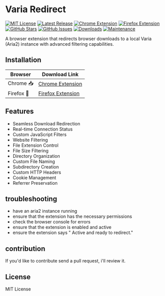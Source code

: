 # Varia Redirect

[![MIT License](https://img.shields.io/badge/License-MIT-green.svg)](https://choosealicense.com/licenses/mit/)
[![Latest Release](https://img.shields.io/github/v/release/bethropolis/varia-redirect?style=flat&color=blue)](https://github.com/bethropolis/varia-redirect/releases/latest)
[![Chrome Extension](https://img.shields.io/badge/Chrome-Extension-4285F4?style=flat&logo=google-chrome&logoColor=white)](https://github.com/bethropolis/varia-redirect/releases/latest)
[![Firefox Extension](https://img.shields.io/badge/Firefox-Extension-FF7139?style=flat&logo=firefox&logoColor=white)](https://github.com/bethropolis/varia-redirect/releases/latest)
[![GitHub Stars](https://img.shields.io/github/stars/bethropolis/varia-redirect?style=flat&color=yellow)](https://github.com/bethropolis/varia-redirect/stargazers)
[![GitHub Issues](https://img.shields.io/github/issues/bethropolis/varia-redirect?style=flat&color=red)](https://github.com/bethropolis/varia-redirect/issues)
[![Downloads](https://img.shields.io/github/downloads/bethropolis/varia-redirect/total?style=flat&color=brightgreen)](https://github.com/bethropolis/varia-redirect/releases)
[![Maintenance](https://img.shields.io/badge/Maintained%3F-yes-green.svg)](https://github.com/bethropolis/varia-redirect/graphs/commit-activity)

A browser extension that redirects browser downloads to a local Varia (Aria2) instance with advanced filtering capabilities.

## Installation

  | Browser | Download Link |
  |---------|---------------|
  | Chrome 📥 | [Chrome Extension](https://github.com/bethropolis/varia-redirect/releases/download/v0.1.5/varia-redirect-chrome-v0.1.5.zip) |
  | Firefox 🦊| [Firefox Extension](https://github.com/bethropolis/varia-redirect/releases/download/v0.1.5/varia-redirect-firefox-v0.1.5.zip) |


## Features
- Seamless Download Redirection
- Real-time Connection Status
- Custom JavaScript Filters
- Website Filtering
- File Extension Control
- File Size Filtering
- Directory Organization
- Custom File Naming
- Subdirectory Creation
- Custom HTTP Headers
- Cookie Management
- Referrer Preservation

## troubleshooting
- have an aria2 instance running
- ensure that the extension has the necessary permissions
- check the browser console for errors
- ensure that the extension is enabled and active
- ensure the extension says " Active and ready to redirect."

## contribution
 If you'd like to contribute send a pull request, i'll review it.

## License

MIT License
